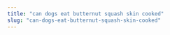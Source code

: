 ```yaml
---
title: "can dogs eat butternut squash skin cooked"
slug: "can-dogs-eat-butternut-squash-skin-cooked"
---
```


